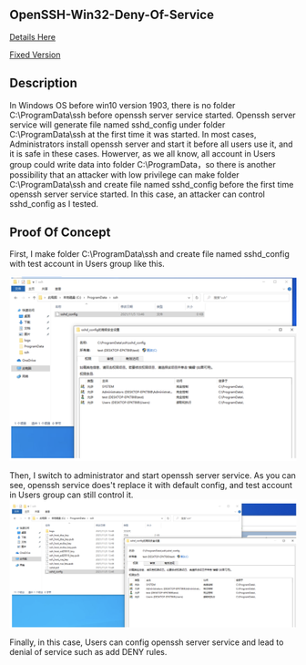 ## OpenSSH-Win32-Deny-Of-Service

[Details Here](https://github.com/PowerShell/Win32-OpenSSH/issues/1900)

[Fixed Version](https://github.com/PowerShell/Win32-OpenSSH/releases/tag/v8.9.0.0p1-Beta)

## Description
In Windows OS before win10 version 1903, there is no folder C:\ProgramData\ssh before openssh server service started. Openssh server service will generate file named sshd_config under folder C:\ProgramData\ssh at the first time it was started.
In most cases, Administrators install openssh server and start it before all users use it, and it is safe in these cases.
Howerver, as we all know, all account in Users group could write data into folder C:\ProgramData，so there is another possibility that an attacker with low privilege can make folder C:\ProgramData\ssh and create file named sshd_config before the first time openssh server service started. In this case, an attacker can control sshd_config as I tested.

## Proof Of Concept
First, I make folder C:\ProgramData\ssh and create file named sshd_config with test account in Users group like this.

<img width="960" alt="image" src="pic/pic1.png">

Then, I switch to administrator and start openssh server service. As you can see, openssh service does't replace it with default config, and test account in Users group can still control it.
<img width="967" alt="image" src="pic/pic2.png">


Finally, in this case, Users can config openssh server service and lead to denial of service such as add DENY rules.

